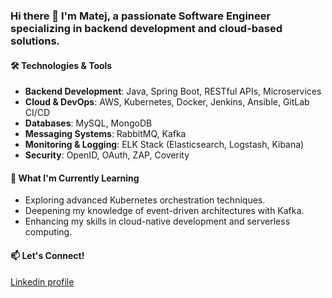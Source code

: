 ### Hi there 👋 I'm Matej, a passionate Software Engineer specializing in backend development and cloud-based solutions.

#### 🛠️ Technologies & Tools
- **Backend Development**: Java, Spring Boot, RESTful APIs, Microservices
- **Cloud & DevOps**: AWS, Kubernetes, Docker, Jenkins, Ansible, GitLab CI/CD
- **Databases**: MySQL, MongoDB
- **Messaging Systems**: RabbitMQ, Kafka
- **Monitoring & Logging**: ELK Stack (Elasticsearch, Logstash, Kibana)
- **Security**: OpenID, OAuth, ZAP, Coverity

#### 🌱 What I'm Currently Learning
- Exploring advanced Kubernetes orchestration techniques.  
- Deepening my knowledge of event-driven architectures with Kafka.  
- Enhancing my skills in cloud-native development and serverless computing.

#### 📫 Let's Connect!

[Linkedin profile](https://www.linkedin.com/in/matejjurko/)  
